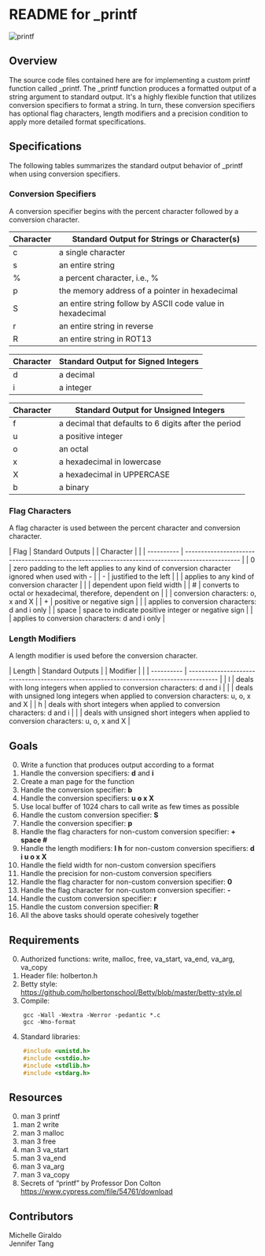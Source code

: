 # README for \_printf #
![printf](https://imgur.com/YKAr973)

## Overview ##
The source code files contained here are for implementing a custom printf function called \_printf.  The \_printf function produces a formatted output of a string argument to standard output.  It's a highly flexible function that utilizes conversion specifiers to format a string.  In turn, these conversion specifiers has optional flag characters, length modifiers and a precision condition to apply more detailed format specifications.


## Specifications ##
The following tables summarizes the standard output behavior of \_printf when using conversion specifiers.

### Conversion Specifiers ###
A conversion specifier begins with the percent character followed by a conversion character.

| Character  |        Standard Output for Strings or Character(s)         |
| ---------- | ---------------------------------------------------------- |
|      c     | a single character                                         |
|      s     | an entire string                                           |
|      %     | a percent character, i.e., %                               |
|      p     | the memory address of a pointer in hexadecimal             |
|      S     | an entire string follow by ASCII code value in hexadecimal |
|      r     | an entire string in reverse                                | 
|      R     | an entire string in ROT13                                  |

| Character  |            Standard Output for Signed Integers             |
| ---------- | ---------------------------------------------------------- |
|      d     | a decimal                                                  |
|      i     | a integer                                                  |

| Character  |           Standard Output for Unsigned Integers            |
| ---------- | ---------------------------------------------------------- |
|      f     | a decimal that defaults to 6 digits after the period       |
|      u     | a positive integer                                         |
|      o     | an octal                                                   |
|      x     | a hexadecimal in lowercase                                 | 
|      X     | a hexadecimal in UPPERCASE                                 |
|      b     | a binary                                                   |

### Flag Characters ###
A flag character is used between the percent character and conversion character.

| Flag       |                                         Standard Outputs                                        |
| Character  |                                                                                                 |
| ---------- | ----------------------------------------------------------------------------------------------- |
|      0     | zero padding to the left  applies to any kind of conversion character  ignored when used with - |
|      -     | justified to the left                                                                           |
|            | applies to any kind of conversion character                                                     |
|            | dependent upon field width                                                                      |
|      #     | converts to octal or hexadecimal, therefore, dependent on                                       |
|            | conversion characters: o, x and X                                                               |
|      +     | positive or negative sign                                                                       |
|            | applies to conversion characters: d and i only                                                  |
|    space   | space to indicate positive integer or negative sign                                             |
|            | applies to conversion characters: d and i only                                                  |

### Length Modifiers ###
A length modifier is used before the conversion character.

| Length     |                                     Standard Outputs                                    |
| Modifier   |                                                                                         |
| ---------- | --------------------------------------------------------------------------------------- |
|      l     | deals with long integers when applied to conversion characters: d and i                 |
|            | deals with unsigned long integers when applied to conversion characters: u, o, x and X  |
|      h     | deals with short integers when applied to conversion characters: d and i                |
|            | deals with unsigned short integers when applied to conversion characters: u, o, x and X |


## Goals ##
0. Write a function that produces output according to a format  
1. Handle the conversion specifiers: **d** and **i**  
2. Create a man page for the function  
3. Handle the conversion specifier: **b**  
4. Handle the conversion specifiers: **u o x X**  
5. Use local buffer of 1024 chars to call write as few times as possible  
6. Handle the custom conversion specifier: **S**  
7. Handle the conversion specifier: **p**  
8. Handle the flag characters for non-custom conversion specifier: **+ space #**  
9. Handle the length modifiers: **l h** for non-custom conversion specifiers: **d i u o x X**  
10. Handle the field width for non-custom conversion specifiers  
11. Handle the precision for non-custom conversion specifiers  
12. Handle the flag character for non-custom conversion specifier: **0**  
13. Handle the flag character for non-custom conversion specifier: **-**  
14. Handle the custom conversion specifier: **r**  
15. Handle the custom conversion specifier: **R**  
16. All the above tasks should operate cohesively together


## Requirements ##
0. Authorized functions: write, malloc, free, va\_start, va\_end, va\_arg, va\_copy
1. Header file: holberton.h
2. Betty style: <https://github.com/holbertonschool/Betty/blob/master/betty-style.pl>
3. Compile: 
```shell
	gcc -Wall -Wextra -Werror -pedantic *.c 
	gcc -Wno-format
```
4. Standard libraries: 
```C
	#include <unistd.h>
	#include <<stdio.h>
	#include <stdlib.h>
	#include <stdarg.h>
```


## Resources ##
0. man 3 printf
1. man 2 write
2. man 3 malloc
3. man 3 free
4. man 3 va\_start
5. man 3 va\_end
6. man 3 va\_arg
7. man 3 va\_copy
8. Secrets of “printf” by Professor Don Colton
<https://www.cypress.com/file/54761/download>


## Contributors ##
Michelle Giraldo  
Jennifer Tang

